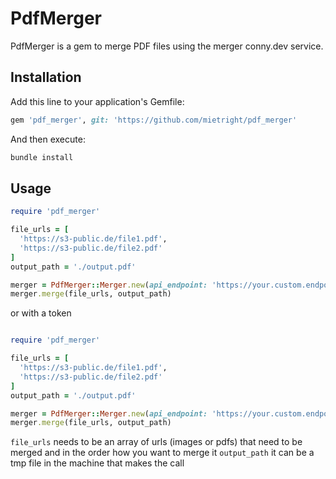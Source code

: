# PdfMerger

PdfMerger is a gem to merge PDF files using the merger conny.dev service.

## Installation

Add this line to your application's Gemfile:

```ruby
gem 'pdf_merger', git: 'https://github.com/mietright/pdf_merger'
```

And then execute:

```sh
bundle install
```

## Usage

```ruby
require 'pdf_merger'

file_urls = [
  'https://s3-public.de/file1.pdf',
  'https://s3-public.de/file2.pdf'
]
output_path = './output.pdf'

merger = PdfMerger::Merger.new(api_endpoint: 'https://your.custom.endpoint/api/v1/pdf/merge')
merger.merge(file_urls, output_path)
```

or with a token

```ruby

require 'pdf_merger'

file_urls = [
  'https://s3-public.de/file1.pdf',
  'https://s3-public.de/file2.pdf'
]
output_path = './output.pdf'

merger = PdfMerger::Merger.new(api_endpoint: 'https://your.custom.endpoint/api/v1/pdf/merge', api_token: 'the-token')
merger.merge(file_urls, output_path)
```

`file_urls` needs to be an array of urls (images or pdfs) that need to be merged and in the order how you want to merge it
`output_path` it can be a tmp file in the machine that makes the call